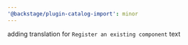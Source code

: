 ```yaml
---
'@backstage/plugin-catalog-import': minor
---
```


adding translation for `Register an existing component` text
